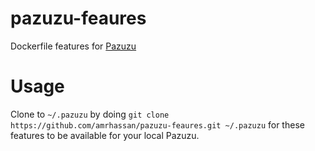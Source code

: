 # pazuzu-feaures
Dockerfile features for [Pazuzu](http://github.com/zalando/pazuzu-cli)

# Usage #
Clone to `~/.pazuzu` by doing `git clone https://github.com/amrhassan/pazuzu-feaures.git ~/.pazuzu` for these features to be available for your local Pazuzu.
